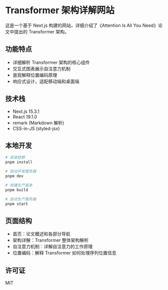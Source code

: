 # Transformer 架构详解网站

这是一个基于 Next.js 构建的网站，详细介绍了《Attention Is All You Need》论文中提出的 Transformer 架构。

## 功能特点

- 详细解析 Transformer 架构的核心组件
- 交互式图表展示自注意力机制
- 直观解释位置编码原理
- 响应式设计，适配移动端和桌面端

## 技术栈

- Next.js 15.3.1
- React 19.1.0
- remark (Markdown 解析)
- CSS-in-JS (styled-jsx)

## 本地开发

```bash
# 安装依赖
pnpm install

# 启动开发服务器
pnpm dev

# 构建生产版本
pnpm build

# 启动生产服务器
pnpm start
```

## 页面结构

- 首页：论文概述和各部分导航
- 架构详解：Transformer 整体架构解析
- 自注意力机制：详解自注意力的工作原理
- 位置编码：解释 Transformer 如何处理序列位置信息

## 许可证

MIT 